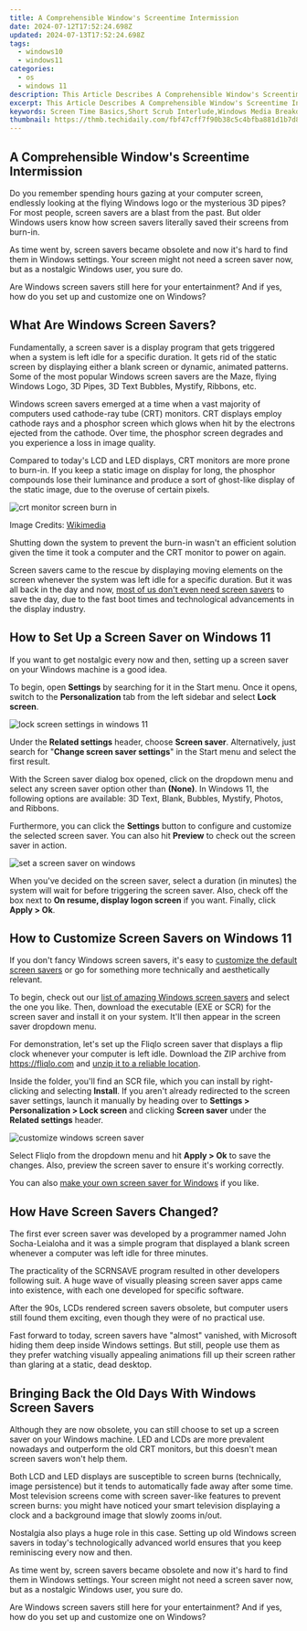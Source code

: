 ```yaml
---
title: A Comprehensible Window's Screentime Intermission
date: 2024-07-12T17:52:24.698Z
updated: 2024-07-13T17:52:24.698Z
tags:
  - windows10
  - windows11
categories:
  - os
  - windows 11
description: This Article Describes A Comprehensible Window's Screentime Intermission
excerpt: This Article Describes A Comprehensible Window's Screentime Intermission
keywords: Screen Time Basics,Short Scrub Interlude,Windows Media Breakdown,Balanced Tech Usage,Screenshots Momentary Hiatus,Digital Breaks Insight,Visual Media Pause Analysis
thumbnail: https://thmb.techidaily.com/fbf47cff7f90b38c5c4bfba881d1b7d8a9950edbba1743d545a40ebc632bb6c9.jpg
---
```


## A Comprehensible Window's Screentime Intermission

 Do you remember spending hours gazing at your computer screen, endlessly looking at the flying Windows logo or the mysterious 3D pipes? For most people, screen savers are a blast from the past. But older Windows users know how screen savers literally saved their screens from burn-in.

 As time went by, screen savers became obsolete and now it's hard to find them in Windows settings. Your screen might not need a screen saver now, but as a nostalgic Windows user, you sure do.

 Are Windows screen savers still here for your entertainment? And if yes, how do you set up and customize one on Windows?

## What Are Windows Screen Savers?

 Fundamentally, a screen saver is a display program that gets triggered when a system is left idle for a specific duration. It gets rid of the static screen by displaying either a blank screen or dynamic, animated patterns. Some of the most popular Windows screen savers are the Maze, flying Windows Logo, 3D Pipes, 3D Text Bubbles, Mystify, Ribbons, etc.

 Windows screen savers emerged at a time when a vast majority of computers used cathode-ray tube (CRT) monitors. CRT displays employ cathode rays and a phosphor screen which glows when hit by the electrons ejected from the cathode. Over time, the phosphor screen degrades and you experience a loss in image quality.

 Compared to today's LCD and LED displays, CRT monitors are more prone to burn-in. If you keep a static image on display for long, the phosphor compounds lose their luminance and produce a sort of ghost-like display of the static image, due to the overuse of certain pixels.

![crt monitor screen burn in](https://static1.makeuseofimages.com/wordpress/wp-content/uploads/2023/05/crt-monitor-screen-burn-in.jpg)

Image Credits: [Wikimedia](https://commons.wikimedia.org/wiki/File:ScreenBurn%5Famber.JPG)

 Shutting down the system to prevent the burn-in wasn't an efficient solution given the time it took a computer and the CRT monitor to power on again.

 Screen savers came to the rescue by displaying moving elements on the screen whenever the system was left idle for a specific duration. But it was all back in the day and now, [most of us don't even need screen savers](https://www.makeuseof.com/tag/screensavers-2015-need-dont/) to save the day, due to the fast boot times and technological advancements in the display industry.

## How to Set Up a Screen Saver on Windows 11

 If you want to get nostalgic every now and then, setting up a screen saver on your Windows machine is a good idea.

 To begin, open **Settings** by searching for it in the Start menu. Once it opens, switch to the **Personalization** tab from the left sidebar and select **Lock screen**.

![lock screen settings in windows 11](https://static1.makeuseofimages.com/wordpress/wp-content/uploads/2023/05/lock-screen-settings-in-windows-11.jpg)

 Under the **Related settings** header, choose **Screen saver**. Alternatively, just search for "**Change screen saver settings**" in the Start menu and select the first result.

 With the Screen saver dialog box opened, click on the dropdown menu and select any screen saver option other than **(None)**. In Windows 11, the following options are available: 3D Text, Blank, Bubbles, Mystify, Photos, and Ribbons.

 Furthermore, you can click the **Settings** button to configure and customize the selected screen saver. You can also hit **Preview** to check out the screen saver in action.

![set a screen saver on windows](https://static1.makeuseofimages.com/wordpress/wp-content/uploads/2023/05/set-a-screen-saver-on-windows.jpg)

 When you've decided on the screen saver, select a duration (in minutes) the system will wait for before triggering the screen saver. Also, check off the box next to **On resume, display logon screen** if you want. Finally, click **Apply > Ok**.

## How to Customize Screen Savers on Windows 11

 If you don't fancy Windows screen savers, it's easy to [customize the default screen savers](https://www.makeuseof.com/how-to-customize-windows-11-default-screensavers/) or go for something more technically and aesthetically relevant.

 To begin, check out our [list of amazing Windows screen savers](https://www.makeuseof.com/tag/12-awesome-free-screensavers-windows-bridge-idle-times/) and select the one you like. Then, download the executable (EXE or SCR) for the screen saver and install it on your system. It'll then appear in the screen saver dropdown menu.

 For demonstration, let's set up the Fliqlo screen saver that displays a flip clock whenever your computer is left idle. Download the ZIP archive from <https://fliqlo.com> and [unzip it to a reliable location](https://www.makeuseof.com/unzip-files-windows-10/).

 Inside the folder, you'll find an SCR file, which you can install by right-clicking and selecting **Install**. If you aren't already redirected to the screen saver settings, launch it manually by heading over to **Settings > Personalization > Lock screen** and clicking **Screen saver** under the **Related settings** header.

![customize windows screen saver](https://static1.makeuseofimages.com/wordpress/wp-content/uploads/2023/05/customize-windows-screen-saver.jpg)

 Select Fliqlo from the dropdown menu and hit **Apply > Ok** to save the changes. Also, preview the screen saver to ensure it's working correctly.

 You can also [make your own screen saver for Windows](https://www.makeuseof.com/tag/5-ways-to-make-your-own-screensavers-windows/) if you like.

## How Have Screen Savers Changed?

 The first ever screen saver was developed by a programmer named John Socha-Leialoha and it was a simple program that displayed a blank screen whenever a computer was left idle for three minutes.

 The practicality of the SCRNSAVE program resulted in other developers following suit. A huge wave of visually pleasing screen saver apps came into existence, with each one developed for specific software.

 After the 90s, LCDs rendered screen savers obsolete, but computer users still found them exciting, even though they were of no practical use.

 Fast forward to today, screen savers have "almost" vanished, with Microsoft hiding them deep inside Windows settings. But still, people use them as they prefer watching visually appealing animations fill up their screen rather than glaring at a static, dead desktop.

## Bringing Back the Old Days With Windows Screen Savers

 Although they are now obsolete, you can still choose to set up a screen saver on your Windows machine. LED and LCDs are more prevalent nowadays and outperform the old CRT monitors, but this doesn't mean screen savers won't help them.

 Both LCD and LED displays are susceptible to screen burns (technically, image persistence) but it tends to automatically fade away after some time. Most television screens come with screen saver-like features to prevent screen burns: you might have noticed your smart television displaying a clock and a background image that slowly zooms in/out.

 Nostalgia also plays a huge role in this case. Setting up old Windows screen savers in today's technologically advanced world ensures that you keep reminiscing every now and then.

 As time went by, screen savers became obsolete and now it's hard to find them in Windows settings. Your screen might not need a screen saver now, but as a nostalgic Windows user, you sure do.

 Are Windows screen savers still here for your entertainment? And if yes, how do you set up and customize one on Windows?



<ins class="adsbygoogle"
      style="display:block"
      data-ad-client="ca-pub-7571918770474297"
      data-ad-slot="8358498916"
      data-ad-format="auto"
      data-full-width-responsive="true"></ins>

